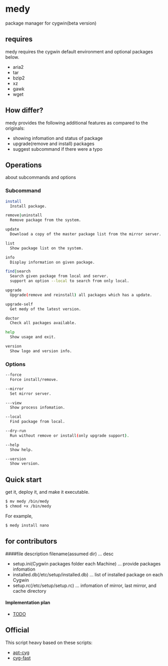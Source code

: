 # medy
package manager for cygwin(beta version)

## requires
medy requires the cygwin default environment and optional packages below.

- aria2
- tar
- bzip2
- xz
- gawk
- wget

## How differ?
medy provides the following additional features as compared to the originals:

- showing infomation and status of package
- upgrade(remove and install) packages
- suggest subcommand if there were a typo

## Operations
about subcommands and options
### Subcommand
~~~ bash
install
  Install package.

remove|uninstall
  Remove package from the system.

update
  Download a copy of the master package list from the mirror server.

list
  Show package list on the system.

info
  Display information on given package.

find|search
  Search given package from local and server.
  support an option --local to search from only local.

upgrade
  Upgrade(remove and reinstall) all packages which has a update.

upgrade-self
  Get medy of the latest version.

doctor
  Check all packages available.

help
  Show usage and exit.

version
  Show logo and version info.
~~~

### Options
~~~ bash
--force
  Force install/remove.

--mirror
  Set mirror server.

---view
  Show process infomation.

--local
  Find package from local.

--dry-run
  Run without remove or install(only upgrade support).

--help
  Show help.

--version
  Show version. 
~~~

## Quick start
get it, deploy it, and make it executable.
~~~ bash
$ mv medy /bin/medy
$ chmod +x /bin/medy
~~~

For example,
~~~ bash
$ medy install nano
~~~

## for contributors
####file description
filename(assumed dir) ... desc
- setup.ini(Cygwin packages folder each Machine) ... provide packages infomation
- installed.db(/etc/setup/installed.db) ... list of installed package on each Cygwin
- setup.rc(/etc/setup/setup.rc) ... infomation of mirror, last mirror, and cache directory

#### Implementation plan
- [TODO](https://github.com/nobuyo/medy/blob/master/TODO.md)

## Official
This script heavy based on these scripts:
- [apt-cyg](https://github.com/transcode-open/apt-cyg)
- [cyg-fast](https://github.com/tmshn/cyg-fast/)

